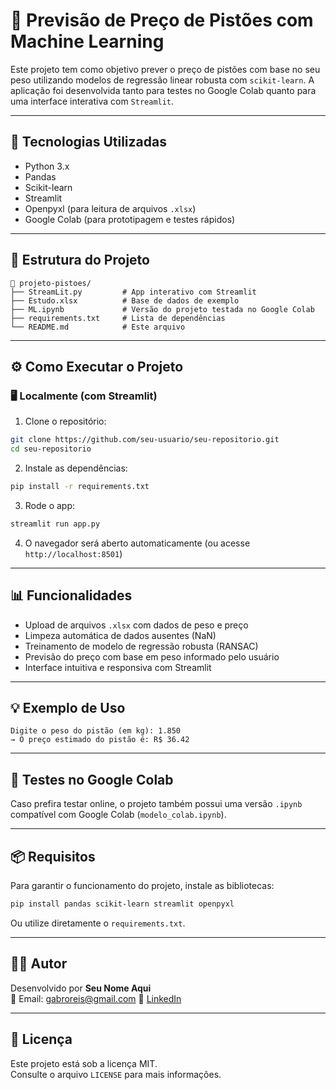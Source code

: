 # 🔧 Previsão de Preço de Pistões com Machine Learning

Este projeto tem como objetivo prever o preço de pistões com base no seu peso utilizando modelos de regressão linear robusta com `scikit-learn`. A aplicação foi desenvolvida tanto para testes no Google Colab quanto para uma interface interativa com `Streamlit`.

---

## 🧠 Tecnologias Utilizadas

- Python 3.x  
- Pandas  
- Scikit-learn  
- Streamlit  
- Openpyxl (para leitura de arquivos `.xlsx`)  
- Google Colab (para prototipagem e testes rápidos)

---

## 📁 Estrutura do Projeto

```
📂 projeto-pistoes/
├── StreamLit.py         # App interativo com Streamlit
├── Estudo.xlsx          # Base de dados de exemplo
├── ML.ipynb             # Versão do projeto testada no Google Colab
├── requirements.txt     # Lista de dependências
└── README.md            # Este arquivo
```

---

## ⚙️ Como Executar o Projeto

### 🖥️ Localmente (com Streamlit)

1. Clone o repositório:
```bash
git clone https://github.com/seu-usuario/seu-repositorio.git
cd seu-repositorio
```

2. Instale as dependências:
```bash
pip install -r requirements.txt
```

3. Rode o app:
```bash
streamlit run app.py
```

4. O navegador será aberto automaticamente (ou acesse `http://localhost:8501`)

---

## 📊 Funcionalidades

- Upload de arquivos `.xlsx` com dados de peso e preço
- Limpeza automática de dados ausentes (NaN)
- Treinamento de modelo de regressão robusta (RANSAC)
- Previsão do preço com base em peso informado pelo usuário
- Interface intuitiva e responsiva com Streamlit

---

## 💡 Exemplo de Uso

```
Digite o peso do pistão (em kg): 1.850
→ O preço estimado do pistão é: R$ 36.42
```

---

## 🔬 Testes no Google Colab

Caso prefira testar online, o projeto também possui uma versão `.ipynb` compatível com Google Colab (`modelo_colab.ipynb`).

---

## 📦 Requisitos

Para garantir o funcionamento do projeto, instale as bibliotecas:

```bash
pip install pandas scikit-learn streamlit openpyxl
```

Ou utilize diretamente o `requirements.txt`.

---

## 👨‍💻 Autor

Desenvolvido por **Seu Nome Aqui**  
📧 Email: gabroreis@gmail.com 
🔗 [LinkedIn](https://www.linkedin.com/in/gabriel-reis-2457a5186/)

---

## 📝 Licença

Este projeto está sob a licença MIT.  
Consulte o arquivo `LICENSE` para mais informações.

